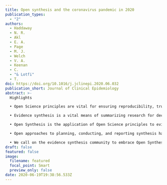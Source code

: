 ```yaml
---
title: Open synthesis and the coronavirus pandemic in 2020
publication_types:
  - "2"
authors:
  - Haddaway
  - N. R.
  - Akl
  - E. A.
  - Page
  - M. J.
  - Welch
  - V. A.
  - Keenan
  - C.
  - "& Lotfi"
  - T.
doi: https://doi.org/10.1016/j.jclinepi.2020.06.032
publication_short: Journal of Clinical Epidemiology
abstract: >-
  Highlights

  • Open Science principles are vital for ensuring reproducibility, trust, and legacy.

  • Evidence synthesis is a vital means of summarizing research for decision-making.

  • Open Synthesis is the application of Open Science principles to evidence synthesis.

  • Open approaches to planning, conducting, and reporting synthesis have many benefits.

  • We call on the evidence synthesis community to embrace Open Synthesis.
draft: false
featured: false
image:
  filename: featured
  focal_point: Smart
  preview_only: false
date: 2020-06-19T19:38:56.533Z
---
```

